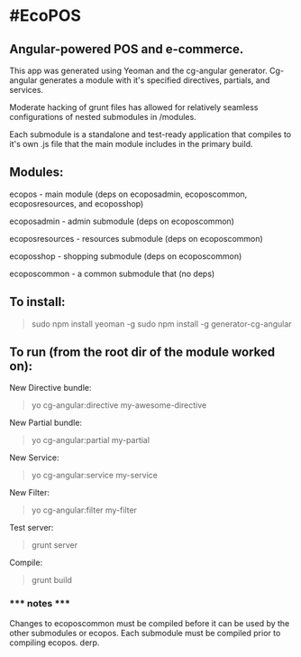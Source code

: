 #EcoPOS
======

## Angular-powered POS and e-commerce.

This app was generated using Yeoman and the cg-angular generator.
Cg-angular generates a module with it's specified directives, partials, and services.

Moderate hacking of grunt files has allowed for relatively seamless configurations of nested submodules in /modules.

Each submodule is a standalone and test-ready application that compiles to it's own .js file that the main module includes in the primary build.

## Modules:

ecopos - main module (deps on ecoposadmin, ecoposcommon, ecoposresources, and ecoposshop)

ecoposadmin - admin submodule (deps on ecoposcommon)

ecoposresources - resources submodule (deps on ecoposcommon)

ecoposshop - shopping submodule (deps on ecoposcommon)

ecoposcommon - a common submodule that (no deps)

## To install:

> sudo npm install yeoman -g
> sudo npm install -g generator-cg-angular


## To run (from the root dir of the module worked on):

New Directive bundle:
> yo cg-angular:directive my-awesome-directive

New Partial bundle:
> yo cg-angular:partial my-partial

New Service:
> yo cg-angular:service my-service

New Filter:
> yo cg-angular:filter my-filter


Test server:
> grunt server

Compile:
> grunt build

### *** notes ***

Changes to ecoposcommon must be compiled before it can be used by the other submodules or ecopos. Each submodule must be compiled prior to compiling ecopos. derp.
